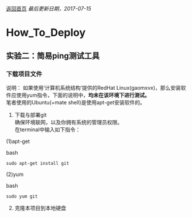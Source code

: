 ﻿[返回首页](https://rushftk.github.io/SLT_ToolsKit/index_chs)
_最后更新日期，2017-07-15_
# How_To_Deploy
## 实验二：简易ping测试工具
### 下载项目文件
说明：
如果使用‘计算机系统结构’提供的RedHat Linux(gaomxvx)，那么安装软件应使用yum指令，下面的说明中，**均未在该环境下进行测试。**  
笔者使用的Ubuntu(+mate shell)是使用apt-get安装软件的。  
1. 下载与部署git  
确保环境联网，以及你拥有系统的管理员权限。  
在terminal中输入如下指令：  

(1)apt-get

bash
```
sudo apt-get install git
```

(2)yum

bash
```
sudo yum git

```

2. 克隆本项目到本地硬盘  
